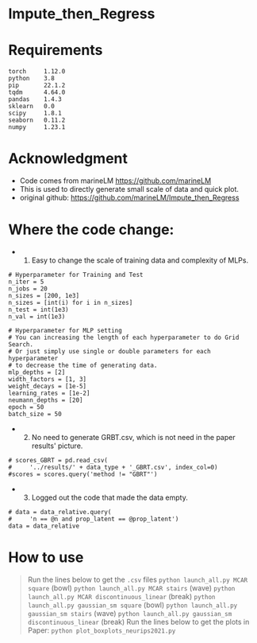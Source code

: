 # Impute_then_Regress
# Requirements
```
torch     1.12.0
python    3.8
pip       22.1.2
tqdm      4.64.0
pandas    1.4.3
sklearn   0.0
scipy     1.8.1
seaborn   0.11.2
numpy     1.23.1
```
# Acknowledgment
- Code comes from marineLM https://github.com/marineLM
- This is used to directly generate small scale of data and quick plot.
- original github: https://github.com/marineLM/Impute_then_Regress
# Where the code change:
- 1. Easy to change the scale of training data and complexity of MLPs.
```
# Hyperparameter for Training and Test
n_iter = 5
n_jobs = 20
n_sizes = [200, 1e3]
n_sizes = [int(i) for i in n_sizes]
n_test = int(1e3)
n_val = int(1e3)

# Hyperparameter for MLP setting
# You can increasing the length of each hyperparameter to do Grid Search.
# Or just simply use single or double parameters for each hyperparameter 
# to decrease the time of generating data.
mlp_depths = [2]
width_factors = [1, 3]
weight_decays = [1e-5]
learning_rates = [1e-2]
neumann_depths = [20]
epoch = 50
batch_size = 50
```
- 2. No need to generate GRBT.csv, which is not need in the paper results' picture.
```
# scores_GBRT = pd.read_csv(
#     '../results/' + data_type + '_GBRT.csv', index_col=0)
#scores = scores.query('method != "GBRT"')
```
- 3. Logged out the code that made the data empty.
```
# data = data_relative.query(
#     'n == @n and prop_latent == @prop_latent')
data = data_relative
```
# How to use
> Run the lines below to get the ```.csv``` files
```python launch_all.py MCAR square``` (bowl)
```python launch_all.py MCAR stairs``` (wave)
```python launch_all.py MCAR discontinuous_linear``` (break)
```python launch_all.py gaussian_sm square``` (bowl)
```python launch_all.py gaussian_sm stairs``` (wave)
```python launch_all.py gaussian_sm discontinuous_linear``` (break)
> Run the lines below to get the plots in Paper:
```python plot_boxplots_neurips2021.py```
